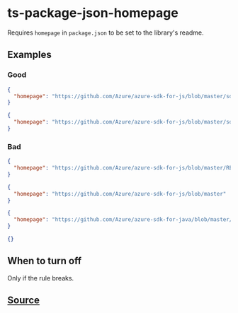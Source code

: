 # ts-package-json-homepage

Requires `homepage` in `package.json` to be set to the library's readme.

## Examples

### Good

```json
{
  "homepage": "https://github.com/Azure/azure-sdk-for-js/blob/master/sdk/servicebus/service-bus/README.md"
}
```

```json
{
  "homepage": "https://github.com/Azure/azure-sdk-for-js/blob/master/sdk/servicebus/service-bus/"
}
```

### Bad

```json
{
  "homepage": "https://github.com/Azure/azure-sdk-for-js/blob/master/README.md"
}
```

```json
{
  "homepage": "https://github.com/Azure/azure-sdk-for-js/blob/master"
}
```

```json
{
  "homepage": "https://github.com/Azure/azure-sdk-for-java/blob/master/sdk/servicebus/service-bus/README.md"
}
```

```json
{}
```

## When to turn off

Only if the rule breaks.

## [Source](https://azure.github.io/azure-sdk/typescript_implementation.html#ts-package-json-homepage)
